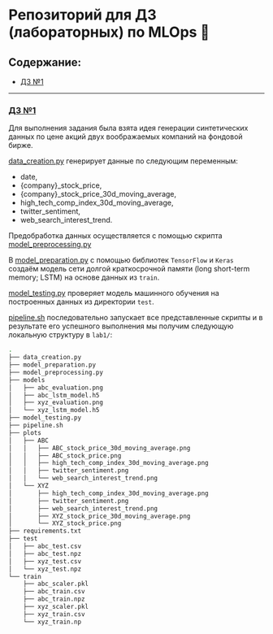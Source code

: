 # Репозиторий для ДЗ (лабораторных) по MLOps 🤖

## Содержание:
- [ДЗ №1](#дз-№1)

-------------------------
### [ДЗ №1](./lab1)

Для выполнения задания была взята идея генерации синтетических данных по цене акций двух воображаемых компаний на фондовой бирже.

[data_creation.py](./lab1/data_creation.py) генерирует данные по следующим переменным:
- date,
- {company}_stock_price,
- {company}_stock_price_30d_moving_average,
- high_tech_comp_index_30d_moving_average,
- twitter_sentiment,
- web_search_interest_trend.

Предобработка данных осуществляется с помощью скрипта [model_preprocessing.py](./lab1/model_preprocessing.py)

В [model_preparation.py](./lab1/model_preparation.py) с помощью библиотек `TensorFlow` и `Keras` создаём модель сети долгой краткосрочной памяти (long short-term memory; LSTM) на основе данных из `train`.

[model_testing.py](./lab1/model_testing.py) проверяет модель машинного обучения на построенных данных из директории `test`.

[pipeline.sh](./lab1/pipeline.sh) последовательно запускает все представленные скрипты и в результате его успешного выполнения мы получим следующую локальную структуру в `lab1/`:

```bash
.
├── data_creation.py
├── model_preparation.py
├── model_preprocessing.py
├── models
│   ├── abc_evaluation.png
│   ├── abc_lstm_model.h5
│   ├── xyz_evaluation.png
│   └── xyz_lstm_model.h5
├── model_testing.py
├── pipeline.sh
├── plots
│   ├── ABC
│   │   ├── ABC_stock_price_30d_moving_average.png
│   │   ├── ABC_stock_price.png
│   │   ├── high_tech_comp_index_30d_moving_average.png
│   │   ├── twitter_sentiment.png
│   │   └── web_search_interest_trend.png
│   └── XYZ
│       ├── high_tech_comp_index_30d_moving_average.png
│       ├── twitter_sentiment.png
│       ├── web_search_interest_trend.png
│       ├── XYZ_stock_price_30d_moving_average.png
│       └── XYZ_stock_price.png
├── requirements.txt
├── test
│   ├── abc_test.csv
│   ├── abc_test.npz
│   ├── xyz_test.csv
│   └── xyz_test.npz
└── train
    ├── abc_scaler.pkl
    ├── abc_train.csv
    ├── abc_train.npz
    ├── xyz_scaler.pkl
    ├── xyz_train.csv
    └── xyz_train.np
```
